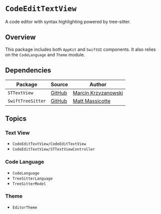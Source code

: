 # ``CodeEditTextView``

A code editor with syntax highlighting powered by tree-sitter. 

## Overview

This package includes both `AppKit` and `SwiftUI` components. It also relies on the `CodeLanguage` and `Theme` module. 

## Dependencies

| Package | Source | Author |
| - | - | - |
| `STTextView` | [GitHub](https://github.com/krzyzanowskim/STTextView) | [Marcin Krzyzanowski](https://twitter.com/krzyzanowskim) |
| `SwiftTreeSitter` | [GitHub](https://github.com/ChimeHQ/SwiftTreeSitter) | [Matt Massicotte](https://twitter.com/mattie) |

## Topics

### Text View

- ``CodeEditTextView/CodeEditTextView``
- ``CodeEditTextView/STTextViewController``

### Code Language

- ``CodeLanguage``
- ``TreeSitterLanguage``
- ``TreeSitterModel``

### Theme

- ``EditorTheme``

